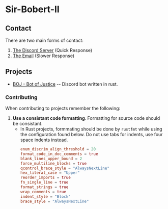 # Sir-Bobert-II

## Contact

There are two main forms of contact:

1. [The Discord Server](discord.gg/m2v3MnrTKJ) (Quick Response)
2. [The Email](mailto:decator.c@proton.me) (Slower Response)

## Projects

- [BOJ - Bot of Justice](https://github.com/Sir-Bobert-II/BOR) -- Discord bot written in rust.

### Contributing

When contributing to projects remember the following:

1. **Use a consistant code formatting**. Formatting for source code should be consistant.
    - In Rust projects, formmating should be done by `rustfmt` while using the configuration found below.
      Do not use tabs for indents, use four space indents instead.
      ```toml
      enum_discrim_align_threshold = 20
      format_code_in_doc_comments = true
      blank_lines_upper_bound = 2 
      force_multiline_blocks = true
      qcontrol_brace_style = "AlwaysNextLine"
      hex_literal_case = "Upper"
      reorder_imports = true
      fn_single_line = true
      format_strings = true
      wrap_comments = true
      indent_style = "Block"
      brace_style = "AlwaysNextLine"
      ```
